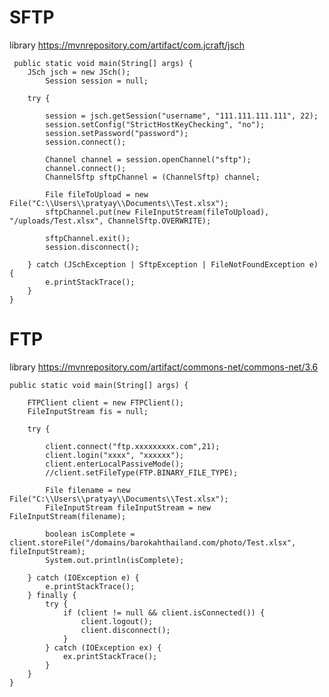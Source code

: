 # SFTP

library https://mvnrepository.com/artifact/com.jcraft/jsch

     public static void main(String[] args) {
		JSch jsch = new JSch();
        	Session session = null;
        
		try {

		    session = jsch.getSession("username", "111.111.111.111", 22);
		    session.setConfig("StrictHostKeyChecking", "no");
		    session.setPassword("password");
		    session.connect();

		    Channel channel = session.openChannel("sftp");
		    channel.connect();
		    ChannelSftp sftpChannel = (ChannelSftp) channel;

		    File fileToUpload = new File("C:\\Users\\pratyay\\Documents\\Test.xlsx");
			sftpChannel.put(new FileInputStream(fileToUpload), "/uploads/Test.xlsx", ChannelSftp.OVERWRITE);

		    sftpChannel.exit();
		    session.disconnect();

		} catch (JSchException | SftpException | FileNotFoundException e) {
		    e.printStackTrace();  
		}  
    }
    
# FTP
library https://mvnrepository.com/artifact/commons-net/commons-net/3.6
	
	public static void main(String[] args) {
		
		FTPClient client = new FTPClient();
		FileInputStream fis = null;
		
		try {
			
			client.connect("ftp.xxxxxxxxx.com",21);
			client.login("xxxx", "xxxxxx");
			client.enterLocalPassiveMode();
			//client.setFileType(FTP.BINARY_FILE_TYPE);
			
			File filename = new File("C:\\Users\\pratyay\\Documents\\Test.xlsx");
			FileInputStream fileInputStream = new FileInputStream(filename);
			
			boolean isComplete = client.storeFile("/domains/barokahthailand.com/photo/Test.xlsx", fileInputStream);
			System.out.println(isComplete);
			
		} catch (IOException e) {
			e.printStackTrace();
		} finally {
			try {
				if (client != null && client.isConnected()) {
					client.logout();
					client.disconnect();
				}
			} catch (IOException ex) {
				ex.printStackTrace();
			}
		}
	}
